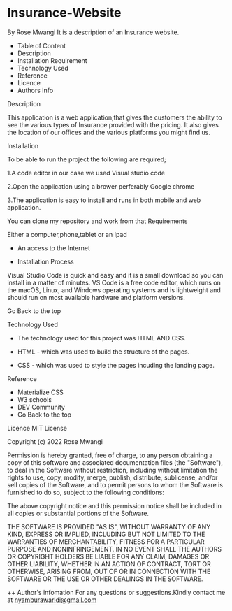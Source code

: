 # Insurance-Website

 
By  Rose Mwangi
It is a description of an Insurance website.

* Table of Content
* Description
* Installation Requirement
* Technology Used
* Reference
* Licence
* Authors Info

Description

This application is a web application,that gives the customers the ability to see the various types of Insurance provided with the pricing. It also gives the location of our offices and the various platforms you might find us.

Installation

To be able to run the project the following are required;

1.A code editor in our case we used Visual studio code

2.Open the application using a brower perferably Google chrome

3.The application is easy to install and runs in both mobile and web application.

You can clone my repository and work from that
Requirements

Either a computer,phone,tablet or an Ipad

 * An access to the Internet

* Installation Process

Visual Studio Code is quick and easy and it is a small download so you can install in a matter of minutes. VS Code is a free code editor, which runs on the macOS, Linux, and Windows operating systems and is lightweight and should run on most available hardware and platform versions.

Go Back to the top

Technology Used

* The technology used for this project was HTML AND CSS.

* HTML - which was used to build the structure of the pages.

* CSS - which was used to style the pages incuding the landing page.

Reference
 * Materialize CSS
* W3 schools
* DEV Community
* Go Back to the top

Licence
MIT License

Copyright (c) 2022 Rose Mwangi

Permission is hereby granted, free of charge, to any person obtaining a copy of this software and associated documentation files (the "Software"), to deal in the Software without restriction, including without limitation the rights to use, copy, modify, merge, publish, distribute, sublicense, and/or sell copies of the Software, and to permit persons to whom the Software is furnished to do so, subject to the following conditions:

The above copyright notice and this permission notice shall be included in all copies or substantial portions of the Software.

THE SOFTWARE IS PROVIDED "AS IS", WITHOUT WARRANTY OF ANY KIND, EXPRESS OR IMPLIED, INCLUDING BUT NOT LIMITED TO THE WARRANTIES OF MERCHANTABILITY, FITNESS FOR A PARTICULAR PURPOSE AND NONINFRINGEMENT. IN NO EVENT SHALL THE AUTHORS OR COPYRIGHT HOLDERS BE LIABLE FOR ANY CLAIM, DAMAGES OR OTHER LIABILITY, WHETHER IN AN ACTION OF CONTRACT, TORT OR OTHERWISE, ARISING FROM, OUT OF OR IN CONNECTION WITH THE SOFTWARE OR THE USE OR OTHER DEALINGS IN THE SOFTWARE.

++ Author's infomation For any questions or suggestions.Kindly contact me at nyamburawaridi@gmail.com
